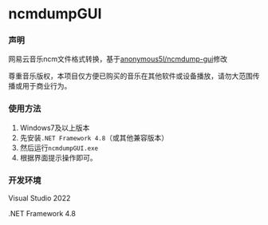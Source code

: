 # ncmdumpGUI

### 声明

网易云音乐ncm文件格式转换，基于[anonymous5l/ncmdump-gui](https://github.com/anonymous5l/ncmdump-gui)修改

尊重音乐版权，本项目仅方便已购买的音乐在其他软件或设备播放，请勿大范围传播或用于商业行为。

### 使用方法

1. Windows7及以上版本
2. 先安装`.NET Framework 4.8`（或其他兼容版本）
3. 然后运行`ncmdumpGUI.exe`
4. 根据界面提示操作即可。

### 开发环境

Visual Studio 2022

.NET Framework 4.8
